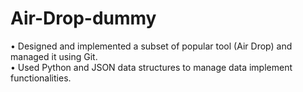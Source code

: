 # Air-Drop-dummy       	     	     	     	     	                                                        
•    Designed and implemented a subset of popular tool (Air Drop) and managed it using Git.       
•	 Used Python and JSON data structures to manage data implement functionalities. 

